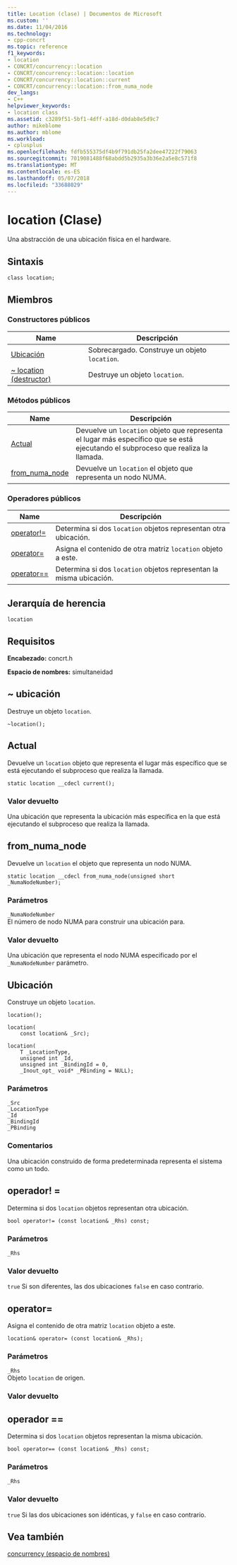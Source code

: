 ```yaml
---
title: Location (clase) | Documentos de Microsoft
ms.custom: ''
ms.date: 11/04/2016
ms.technology:
- cpp-concrt
ms.topic: reference
f1_keywords:
- location
- CONCRT/concurrency::location
- CONCRT/concurrency::location::location
- CONCRT/concurrency::location::current
- CONCRT/concurrency::location::from_numa_node
dev_langs:
- C++
helpviewer_keywords:
- location class
ms.assetid: c3289f51-5bf1-4dff-a18d-d0dab8e5d9c7
author: mikeblome
ms.author: mblome
ms.workload:
- cplusplus
ms.openlocfilehash: fdfb555375df4b9f791db25fa2dee47222f79063
ms.sourcegitcommit: 7019081488f68abdd5b2935a3b36e2a5e8c571f8
ms.translationtype: MT
ms.contentlocale: es-ES
ms.lasthandoff: 05/07/2018
ms.locfileid: "33688029"
---
```

# <a name="location-class"></a>location (Clase)
Una abstracción de una ubicación física en el hardware.  
  
## <a name="syntax"></a>Sintaxis  
  
```
class location;
```  
  
## <a name="members"></a>Miembros  
  
### <a name="public-constructors"></a>Constructores públicos  
  
|Name|Descripción|  
|----------|-----------------|  
|[Ubicación](#ctor)|Sobrecargado. Construye un objeto `location`.|  
|[~ location (destructor)](#dtor)|Destruye un objeto `location`.|  
  
### <a name="public-methods"></a>Métodos públicos  
  
|Name|Descripción|  
|----------|-----------------|  
|[Actual](#current)|Devuelve un `location` objeto que representa el lugar más específico que se está ejecutando el subproceso que realiza la llamada.|  
|[from_numa_node](#from_numa_node)|Devuelve un `location` el objeto que representa un nodo NUMA.|  
  
### <a name="public-operators"></a>Operadores públicos  
  
|Name|Descripción|  
|----------|-----------------|  
|[operator!=](#operator_neq)|Determina si dos `location` objetos representan otra ubicación.|  
|[operator=](#operator_eq)|Asigna el contenido de otra matriz `location` objeto a este.|  
|[operator==](#operator_eq_eq)|Determina si dos `location` objetos representan la misma ubicación.|  
  
## <a name="inheritance-hierarchy"></a>Jerarquía de herencia  
 `location`  
  
## <a name="requirements"></a>Requisitos  
 **Encabezado:** concrt.h  
  
 **Espacio de nombres:** simultaneidad  
  
##  <a name="dtor"></a> ~ ubicación 

 Destruye un objeto `location`.  
  
```
~location();
```  
  
##  <a name="current"></a> Actual 

 Devuelve un `location` objeto que representa el lugar más específico que se está ejecutando el subproceso que realiza la llamada.  
  
```
static location __cdecl current();
```  
  
### <a name="return-value"></a>Valor devuelto  
 Una ubicación que representa la ubicación más específica en la que está ejecutando el subproceso que realiza la llamada.  
  
##  <a name="from_numa_node"></a> from_numa_node 

 Devuelve un `location` el objeto que representa un nodo NUMA.  
  
```
static location __cdecl from_numa_node(unsigned short _NumaNodeNumber);
```  
  
### <a name="parameters"></a>Parámetros  
 `_NumaNodeNumber`  
 El número de nodo NUMA para construir una ubicación para.  
  
### <a name="return-value"></a>Valor devuelto  
 Una ubicación que representa el nodo NUMA especificado por el `_NumaNodeNumber` parámetro.  
  
##  <a name="ctor"></a> Ubicación 

 Construye un objeto `location`.  
  
```
location();

location(
    const location& _Src);

location(
    T _LocationType,
    unsigned int _Id,
    unsigned int _BindingId = 0,
    _Inout_opt_ void* _PBinding = NULL);
```  
  
### <a name="parameters"></a>Parámetros  
 `_Src`  
 `_LocationType`  
 `_Id`  
 `_BindingId`  
 `_PBinding`  
  
### <a name="remarks"></a>Comentarios  
 Una ubicación construido de forma predeterminada representa el sistema como un todo.  
  
##  <a name="operator_neq"></a> operador! = 

 Determina si dos `location` objetos representan otra ubicación.  
  
```
bool operator!= (const location& _Rhs) const;
```  
  
### <a name="parameters"></a>Parámetros  
 `_Rhs`  
  
### <a name="return-value"></a>Valor devuelto  
 `true` Si son diferentes, las dos ubicaciones `false` en caso contrario.  
  
##  <a name="operator_eq"></a> operator= 

 Asigna el contenido de otra matriz `location` objeto a este.  
  
```
location& operator= (const location& _Rhs);
```  
  
### <a name="parameters"></a>Parámetros  
 `_Rhs`  
 Objeto `location` de origen.  
  
### <a name="return-value"></a>Valor devuelto  
  
##  <a name="operator_eq_eq"></a> operador == 

 Determina si dos `location` objetos representan la misma ubicación.  
  
```
bool operator== (const location& _Rhs) const;
```  
  
### <a name="parameters"></a>Parámetros  
 `_Rhs`  
  
### <a name="return-value"></a>Valor devuelto  
 `true` Si las dos ubicaciones son idénticas, y `false` en caso contrario.  
  
## <a name="see-also"></a>Vea también  
 [concurrency (espacio de nombres)](concurrency-namespace.md)
